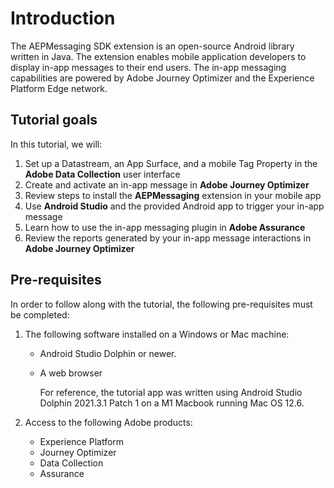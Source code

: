 
# Introduction

The AEPMessaging SDK extension is an open-source Android library written in Java. The extension enables mobile application developers to display in-app messages to their end users. The in-app messaging capabilities are powered by Adobe Journey Optimizer and the Experience Platform Edge network.

## Tutorial goals

In this tutorial, we will:

1. Set up a Datastream, an App Surface, and a mobile Tag Property in the **Adobe Data Collection** user interface
1. Create and activate an in-app message in **Adobe Journey Optimizer**
1. Review steps to install the **AEPMessaging** extension in your mobile app
1. Use **Android Studio** and the provided Android app to trigger your in-app message
1. Learn how to use the in-app messaging plugin in **Adobe Assurance**
1. Review the reports generated by your in-app message interactions in **Adobe Journey Optimizer**

## Pre-requisites

In order to follow along with the tutorial, the following pre-requisites must be completed:

1. The following software installed on a Windows or Mac machine:
    - Android Studio Dolphin or newer.
    
    - A web browser
    
      For reference, the tutorial app was written using Android Studio Dolphin 2021.3.1 Patch 1 on a M1 Macbook running Mac OS 12.6.
    
1. Access to the following Adobe products:
    - Experience Platform
    - Journey Optimizer
    - Data Collection
    - Assurance

